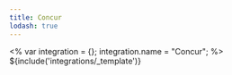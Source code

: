 ```yaml
---
title: Concur
lodash: true
---
```

<% var integration = {};
integration.name = "Concur"; %>
${include('integrations/_template')}
